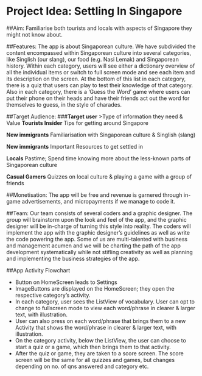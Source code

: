 # Project Idea: Settling In Singapore

##Aim: 
Familiarise both tourists and locals with aspects of Singapore they might not know about. 

##Features: 
The app is about Singaporean culture. We have subdivided the content encompassed within Singaporean culture into several categories, like Singlish (our slang), our food (e.g. Nasi Lemak) and Singaporean history. Within each category, users will see either a dictionary overview of all the individual items or switch to full screen mode and see each item and its description on the screen. At the bottom of this list in each category, there is a quiz that users can play to test their knowledge of that category. Also in each category, there is a ‘Guess the Word’ game where users can put their phone on their heads and have their friends act out the word for themselves to guess, in the style of charades.

##Target Audience:
###**Target user**  	>Type of information they need & Value
**Tourists	Insider** Tips for getting around Singapore

**New immigrants**	Familiarisation with Singaporean culture & Singlish (slang)

**New immigrants**	Important Resources to get settled in

**Locals**	Pastime; Spend time knowing more about the less-known parts of Singaporean culture

**Casual Gamers**	Quizzes on local culture & playing a game with a group of friends

##Monetisation: 
The app will be free and revenue is garnered through in-game advertisements, and micropayments if we manage to code it.

##Team: 
Our team consists of several coders and a graphic designer. The group will brainstorm upon the look and feel of the app, and the graphic designer will be in-charge of turning this style into reality. The coders will implement the app with the graphic designer’s guidelines as well as write the code powering the app. Some of us are multi-talented with business and management acumen and we will be charting the path of the app development systematically while not stifling creativity as well as planning and implementing the business strategies of the app.

##App Activity Flowchart
- Button on HomeScreen leads to Settings
- ImageButtons are displayed on the HomeScreen; they open the respective category’s activity.
- In each category, user sees the ListView of vocabulary. User can opt to change to fullscreen mode to view each word/phrase in clearer & larger text, with illustration.
- User can also press on each word/phrase that brings them to a new Activity that shows the word/phrase in clearer & larger text, with illustration.
- On the category activity, below the ListView, the user can choose to start a quiz or a game, which then brings them to that activity.
- After the quiz or game, they are taken to a score screen. The score screen will be the same for all quizzes and games, but changes depending on no. of qns answered and category etc.
